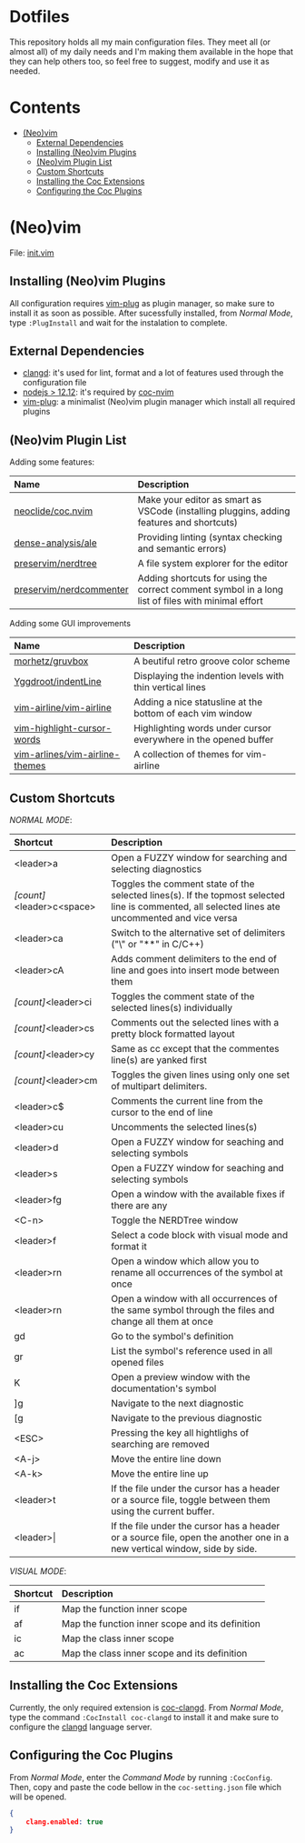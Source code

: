# Dotfiles

This repository holds all my main configuration files. They meet all (or almost all) of my daily
needs and I'm making them available in the hope that they can help others too, so feel free to suggest,
modify and use it as needed.

# Contents

* [(Neo)vim](https://github.com/kodestrider/dotfiles/blob/main/README.md#neovim)
    * [External Dependencies](https://github.com/kodestrider/dotfiles/blob/main/README.md#external-dependencies)
    * [Installing (Neo)vim Plugins](https://github.com/kodestrider/dotfiles/blob/main/README.md#installing-neovim-plugins)
    * [(Neo)vim Plugin List](https://github.com/kodestrider/dotfiles/blob/main/README.md#neovim-plugin-list)
    * [Custom Shortcuts](https://github.com/kodestrider/dotfiles/blob/main/README.md#custom-shortcuts)
    * [Installing the Coc Extensions](https://github.com/kodestrider/dotfiles/blob/main/README.md#installing-the-coc-extensions)
    * [Configuring the Coc Plugins](https://github.com/kodestrider/dotfiles/blob/main/README.md#configuring-the-coc-plugins)

# (Neo)vim

File: [init.vim](init.vim)

## Installing (Neo)vim Plugins

All configuration requires [vim-plug](https://github.com/junegunn/vim-plug) as plugin manager,
so make sure to install it as soon as possible. After sucessfully installed, from _Normal Mode_,
type `:PlugInstall` and wait for the instalation to complete.

## External Dependencies

* [clangd](https://clangd.llvm.org/installation.html): it's used for lint, format and a lot of features used through the configuration file
* [nodejs > 12.12](https://nodejs.org/en/download/): it's required by [coc-nvim](https://github.com/neoclide/coc.nvim)
* [vim-plug](https://github.com/junegunn/vim-plug): a minimalist (Neo)vim plugin manager which install all required plugins

## (Neo)vim Plugin List

Adding some features:

| Name                                                                   | Description   |
|:-----------------------------------------------------------------------|:--------------|
| [neoclide/coc.nvim](https://github.com/neoclide/coc.nvim)              | Make your editor as smart as VSCode (installing pluggins, adding features and shortcuts)             |
| [dense-analysis/ale](https://github.com/dense-analysis/ale)            | Providing linting (syntax checking and semantic errors)                                              |
| [preservim/nerdtree](https://github.com/preservim/nerdtree)            | A file system explorer for the editor                                                                |
| [preservim/nerdcommenter](https://github.com/preservim/nerdcommenter)  | Adding shortcuts for using the correct comment symbol in a long list of files with minimal effort    |

Adding some GUI improvements

| Name                                                                                  | Description                                                           |
|:--------------------------------------------------------------------------------------|:----------------------------------------------------------------------|
| [morhetz/gruvbox](https://github.com/morhetz/gruvbox)                                 | A beutiful retro groove color scheme                                  |
| [Yggdroot/indentLine](https://github.com/Yggdroot/indentLine)                         | Displaying the indention levels with thin vertical lines              |
| [vim-airline/vim-airline](https://github.com/vim-airline/vim-airline)                 | Adding a nice statusline at the bottom of each vim window             |
| [vim-highlight-cursor-words](https://github.com/pboettch/vim-highlight-cursor-words)  | Highlighting words under cursor everywhere in the opened buffer       |
| [vim-arlines/vim-airline-themes](https://github.com/vim-airline/vim-airline-themes)   | A collection of themes for vim-airline                                |

## Custom Shortcuts

_NORMAL MODE_:

| Shortcut                              | Description                                                                                                                                           |
|:--------------------------------------|:------------------------------------------------------------------------------------------------------------------------------------------------------|
| &lt;leader&gt;a                       | Open a FUZZY window for searching and selecting diagnostics                                                                                           |
| _[count]_&lt;leader&gt;c&lt;space&gt;   | Toggles the comment state of the selected lines(s). If the topmost selected line is commented, all selected lines ate uncommented and vice versa    |
| &lt;leader&gt;ca                      | Switch to the alternative set of delimiters ("\\" or "\**\" in C/C++)                                                                                 |
| &lt;leader&gt;cA                      | Adds comment delimiters to the end of line and goes into insert mode between them                                                                     |
| _[count]_&lt;leader&gt;ci             | Toggles the comment state of the selected lines(s) individually                                                                                       |
| _[count]_&lt;leader&gt;cs             | Comments out the selected lines with a pretty block formatted layout                                                                                  |
| _[count]_&lt;leader&gt;cy             | Same as cc except that the commentes line(s) are yanked first                                                                                         |
| _[count]_&lt;leader&gt;cm             | Toggles the given lines using only one set of multipart delimiters.                                                                                   |
| &lt;leader&gt;c$                      | Comments the current line from the cursor to the end of line                                                                                          |
| &lt;leader&gt;cu                      | Uncomments the selected lines(s)                                                                                                                      |
| &lt;leader&gt;d                       | Open a FUZZY window for seaching and selecting symbols                                                                                                |
| &lt;leader&gt;s                       | Open a FUZZY window for seaching and selecting symbols                                                                                                |
| &lt;leader&gt;fg                      | Open a window with the available fixes if there are any                                                                                               |
| &lt;C-n&gt;                           | Toggle the NERDTree window                                                                                                                            |
| &lt;leader&gt;f                       | Select a code block with visual mode and format it                                                                                                    |
| &lt;leader&gt;rn                      | Open a window which allow you to rename all occurrences of the symbol at once                                                                         |
| &lt;leader&gt;rn                      | Open a window with all occurrences of the same symbol through the files and change all them at once                                                   |
| gd                                    | Go to the symbol's definition                                                                                                                         |
| gr                                    | List the symbol's reference used in all opened files                                                                                                  |
| K                                     | Open a preview window with the documentation's symbol                                                                                                 |
| ]g                                    | Navigate to the next diagnostic                                                                                                                       |
| [g                                    | Navigate to the previous diagnostic                                                                                                                   |
| &lt;ESC&gt;                           | Pressing the key all hightlighs of searching are removed                                                                                              |
| &lt;A-j&gt;                           | Move the entire line down                                                                                                                             |
| &lt;A-k&gt;                           | Move the entire line up                                                                                                                               |
| &lt;leader&gt;t                       | If the file under the cursor has a header or a source file, toggle between them using the current buffer.                                             |
| &lt;leader&gt;&vert;                  | If the file under the cursor has a header or a source file, open the another one in a new vertical window, side by side.                              |

_VISUAL MODE_:

| Shortcut                  | Description                                                               |
|:--------------------------|:--------------------------------------------------------------------------|
| if                        |   Map the function inner scope                                            |
| af                        |   Map the function inner scope and its definition                         |
| ic                        |   Map the class inner scope                                               |
| ac                        |   Map the class inner scope and its definition                            |

## Installing the Coc Extensions

Currently, the only required extension is [coc-clangd](https://github.com/clangd/coc-clangd).
From _Normal Mode_, type the command `:CocInstall coc-clangd` to install it and make sure to
configure the [clangd](https://clangd.llvm.org/installation.html) language server.

## Configuring the Coc Plugins

From _Normal Mode_, enter the _Command Mode_  by running `:CocConfig`. Then, copy and paste
the code bellow in the `coc-setting.json` file which will be opened.

```json
{
    clang.enabled: true
}
```

